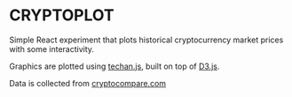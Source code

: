 # CRYPTOPLOT

Simple React experiment that plots historical cryptocurrency market prices with some interactivity.

Graphics are plotted using [techan.js](https://github.com/andredumas/techan.js), built on top of
[D3.js](https://github.com/d3/d3).

Data is collected from [cryptocompare.com](https://www.cryptocompare.com)